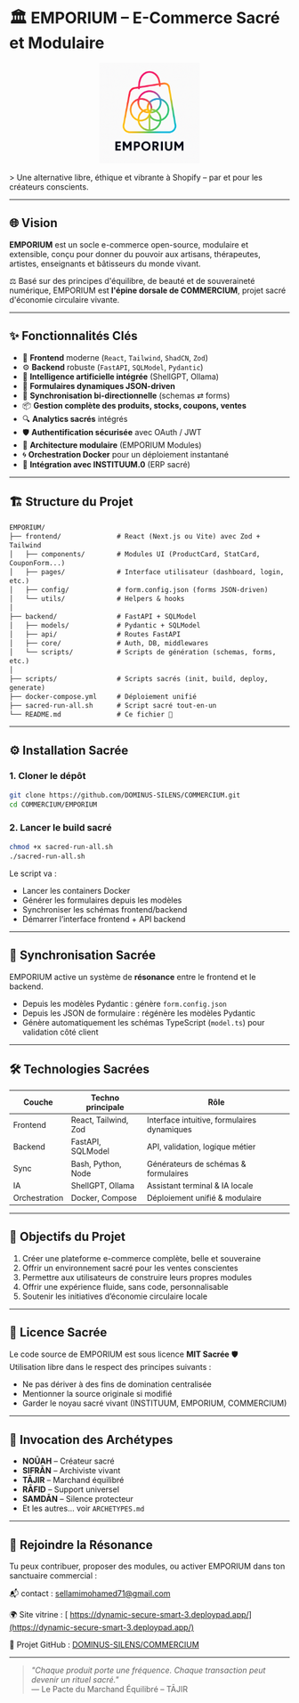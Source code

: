 # 🏛️ EMPORIUM – E-Commerce Sacré et Modulaire
<p align="center">
  <img src="emporium-logo.png" alt="Emporium Logo" width="180"/>
</p>
> Une alternative libre, éthique et vibrante à Shopify – par et pour les créateurs conscients.

---

## 🌐 Vision

**EMPORIUM** est un socle e-commerce open-source, modulaire et extensible, conçu pour donner du pouvoir aux artisans, thérapeutes, artistes, enseignants et bâtisseurs du monde vivant.

⚖️ Basé sur des principes d'équilibre, de beauté et de souveraineté numérique, EMPORIUM est **l'épine dorsale de COMMERCIUM**, projet sacré d'économie circulaire vivante.

---

## ✨ Fonctionnalités Clés

- 🔧 **Frontend** moderne (`React`, `Tailwind`, `ShadCN`, `Zod`)
- ⚙️ **Backend** robuste (`FastAPI`, `SQLModel`, `Pydantic`)
- 🧠 **Intelligence artificielle intégrée** (ShellGPT, Ollama)
- 🧩 **Formulaires dynamiques JSON-driven**
- 🔁 **Synchronisation bi-directionnelle** (schemas ⇄ forms)
- 📦 **Gestion complète des produits, stocks, coupons, ventes**
- 🔍 **Analytics sacrés** intégrés
- 🛡️ **Authentification sécurisée** avec OAuth / JWT
- 🧱 **Architecture modulaire** (EMPORIUM Modules)
- 🌀 **Orchestration Docker** pour un déploiement instantané
- 🔮 **Intégration avec INSTITUUM.0** (ERP sacré)

---

## 🏗️ Structure du Projet

```
EMPORIUM/
├── frontend/              # React (Next.js ou Vite) avec Zod + Tailwind
│   ├── components/        # Modules UI (ProductCard, StatCard, CouponForm...)
│   ├── pages/             # Interface utilisateur (dashboard, login, etc.)
│   ├── config/            # form.config.json (forms JSON-driven)
│   └── utils/             # Helpers & hooks
│
├── backend/               # FastAPI + SQLModel
│   ├── models/            # Pydantic + SQLModel
│   ├── api/               # Routes FastAPI
│   ├── core/              # Auth, DB, middlewares
│   └── scripts/           # Scripts de génération (schemas, forms, etc.)
│
├── scripts/               # Scripts sacrés (init, build, deploy, generate)
├── docker-compose.yml     # Déploiement unifié
├── sacred-run-all.sh      # Script sacré tout-en-un
└── README.md              # Ce fichier 📜
```

---

## ⚙️ Installation Sacrée

### 1. Cloner le dépôt

```bash
git clone https://github.com/DOMINUS-SILENS/COMMERCIUM.git
cd COMMERCIUM/EMPORIUM
```

### 2. Lancer le build sacré

```bash
chmod +x sacred-run-all.sh
./sacred-run-all.sh
```

Le script va :

- Lancer les containers Docker
- Générer les formulaires depuis les modèles
- Synchroniser les schémas frontend/backend
- Démarrer l’interface frontend + API backend

---

## 🧠 Synchronisation Sacrée

EMPORIUM active un système de **résonance** entre le frontend et le backend.

- Depuis les modèles Pydantic : génère `form.config.json`
- Depuis les JSON de formulaire : régénère les modèles Pydantic
- Génère automatiquement les schémas TypeScript (`model.ts`) pour validation côté client

---

## 🛠️ Technologies Sacrées

| Couche       | Techno principale         | Rôle                                         |
|--------------|---------------------------|----------------------------------------------|
| Frontend     | React, Tailwind, Zod      | Interface intuitive, formulaires dynamiques |
| Backend      | FastAPI, SQLModel         | API, validation, logique métier             |
| Sync         | Bash, Python, Node        | Générateurs de schémas & formulaires        |
| IA           | ShellGPT, Ollama          | Assistant terminal & IA locale              |
| Orchestration| Docker, Compose           | Déploiement unifié & modulaire              |

---

## 📡 Objectifs du Projet

1. Créer une plateforme e-commerce complète, belle et souveraine
2. Offrir un environnement sacré pour les ventes conscientes
3. Permettre aux utilisateurs de construire leurs propres modules
4. Offrir une expérience fluide, sans code, personnalisable
5. Soutenir les initiatives d’économie circulaire locale

---

## 📜 Licence Sacrée

Le code source de EMPORIUM est sous licence **MIT Sacrée** 🛡️  
Utilisation libre dans le respect des principes suivants :

- Ne pas dériver à des fins de domination centralisée
- Mentionner la source originale si modifié
- Garder le noyau sacré vivant (INSTITUUM, EMPORIUM, COMMERCIUM)

---

## 🧙 Invocation des Archétypes

- **NOŪAH** – Créateur sacré
- **SIFRĀN** – Archiviste vivant
- **TĀJIR** – Marchand équilibré
- **RĀFID** – Support universel
- **SAMDĀN** – Silence protecteur
- Et les autres... voir `ARCHETYPES.md`

---

## 🔮 Rejoindre la Résonance

Tu peux contribuer, proposer des modules, ou activer EMPORIUM dans ton sanctuaire commercial :

📬 contact : [sellamimohamed71@gmail.com](mailto:sellamimohamed71@gmail.com)  

🌍 Site vitrine : [ https://dynamic-secure-smart-3.deploypad.app/](https://dynamic-secure-smart-3.deploypad.app/) 

🧭 Projet GitHub : [DOMINUS-SILENS/COMMERCIUM](https://github.com/DOMINUS-SILENS/COMMERCIUM)

---

> _"Chaque produit porte une fréquence. Chaque transaction peut devenir un rituel sacré."_  
> — Le Pacte du Marchand Équilibré – TĀJIR

